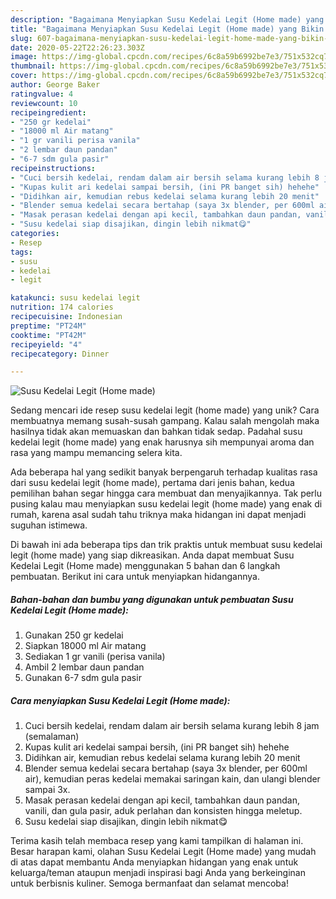 ```yaml
---
description: "Bagaimana Menyiapkan Susu Kedelai Legit (Home made) yang Bikin Ngiler"
title: "Bagaimana Menyiapkan Susu Kedelai Legit (Home made) yang Bikin Ngiler"
slug: 607-bagaimana-menyiapkan-susu-kedelai-legit-home-made-yang-bikin-ngiler
date: 2020-05-22T22:26:23.303Z
image: https://img-global.cpcdn.com/recipes/6c8a59b6992be7e3/751x532cq70/susu-kedelai-legit-home-made-foto-resep-utama.jpg
thumbnail: https://img-global.cpcdn.com/recipes/6c8a59b6992be7e3/751x532cq70/susu-kedelai-legit-home-made-foto-resep-utama.jpg
cover: https://img-global.cpcdn.com/recipes/6c8a59b6992be7e3/751x532cq70/susu-kedelai-legit-home-made-foto-resep-utama.jpg
author: George Baker
ratingvalue: 4
reviewcount: 10
recipeingredient:
- "250 gr kedelai"
- "18000 ml Air matang"
- "1 gr vanili perisa vanila"
- "2 lembar daun pandan"
- "6-7 sdm gula pasir"
recipeinstructions:
- "Cuci bersih kedelai, rendam dalam air bersih selama kurang lebih 8 jam (semalaman)"
- "Kupas kulit ari kedelai sampai bersih, (ini PR banget sih) hehehe"
- "Didihkan air, kemudian rebus kedelai selama kurang lebih 20 menit"
- "Blender semua kedelai secara bertahap (saya 3x blender, per 600ml air), kemudian peras kedelai memakai saringan kain, dan ulangi blender sampai 3x."
- "Masak perasan kedelai dengan api kecil, tambahkan daun pandan, vanili, dan gula pasir, aduk perlahan dan konsisten hingga meletup."
- "Susu kedelai siap disajikan, dingin lebih nikmat😋"
categories:
- Resep
tags:
- susu
- kedelai
- legit

katakunci: susu kedelai legit 
nutrition: 174 calories
recipecuisine: Indonesian
preptime: "PT24M"
cooktime: "PT42M"
recipeyield: "4"
recipecategory: Dinner

---
```



![Susu Kedelai Legit (Home made)](https://img-global.cpcdn.com/recipes/6c8a59b6992be7e3/751x532cq70/susu-kedelai-legit-home-made-foto-resep-utama.jpg)

Sedang mencari ide resep susu kedelai legit (home made) yang unik? Cara membuatnya memang susah-susah gampang. Kalau salah mengolah maka hasilnya tidak akan memuaskan dan bahkan tidak sedap. Padahal susu kedelai legit (home made) yang enak harusnya sih mempunyai aroma dan rasa yang mampu memancing selera kita.



Ada beberapa hal yang sedikit banyak berpengaruh terhadap kualitas rasa dari susu kedelai legit (home made), pertama dari jenis bahan, kedua pemilihan bahan segar hingga cara membuat dan menyajikannya. Tak perlu pusing kalau mau menyiapkan susu kedelai legit (home made) yang enak di rumah, karena asal sudah tahu triknya maka hidangan ini dapat menjadi suguhan istimewa.


Di bawah ini ada beberapa tips dan trik praktis untuk membuat susu kedelai legit (home made) yang siap dikreasikan. Anda dapat membuat Susu Kedelai Legit (Home made) menggunakan 5 bahan dan 6 langkah pembuatan. Berikut ini cara untuk menyiapkan hidangannya.

<!--inarticleads1-->

##### Bahan-bahan dan bumbu yang digunakan untuk pembuatan Susu Kedelai Legit (Home made):

1. Gunakan 250 gr kedelai
1. Siapkan 18000 ml Air matang
1. Sediakan 1 gr vanili (perisa vanila)
1. Ambil 2 lembar daun pandan
1. Gunakan 6-7 sdm gula pasir




<!--inarticleads2-->

##### Cara menyiapkan Susu Kedelai Legit (Home made):

1. Cuci bersih kedelai, rendam dalam air bersih selama kurang lebih 8 jam (semalaman)
1. Kupas kulit ari kedelai sampai bersih, (ini PR banget sih) hehehe
1. Didihkan air, kemudian rebus kedelai selama kurang lebih 20 menit
1. Blender semua kedelai secara bertahap (saya 3x blender, per 600ml air), kemudian peras kedelai memakai saringan kain, dan ulangi blender sampai 3x.
1. Masak perasan kedelai dengan api kecil, tambahkan daun pandan, vanili, dan gula pasir, aduk perlahan dan konsisten hingga meletup.
1. Susu kedelai siap disajikan, dingin lebih nikmat😋




Terima kasih telah membaca resep yang kami tampilkan di halaman ini. Besar harapan kami, olahan Susu Kedelai Legit (Home made) yang mudah di atas dapat membantu Anda menyiapkan hidangan yang enak untuk keluarga/teman ataupun menjadi inspirasi bagi Anda yang berkeinginan untuk berbisnis kuliner. Semoga bermanfaat dan selamat mencoba!
